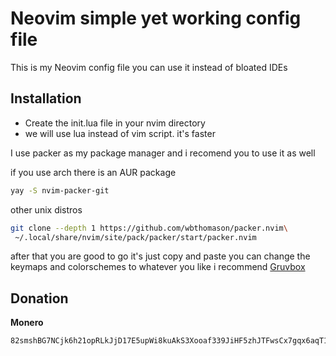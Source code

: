 
# Neovim simple yet working config file

This is my Neovim config file you can use it instead of bloated IDEs



## Installation

* Create the init.lua file in your nvim directory
* we will use lua instead of vim script. it's faster

I use packer as my package manager and i recomend you to use it as well

if you use arch there is an AUR package
```bash
yay -S nvim-packer-git
```
other unix distros
```bash
git clone --depth 1 https://github.com/wbthomason/packer.nvim\
 ~/.local/share/nvim/site/pack/packer/start/packer.nvim
```
after that you are good to go it's just copy and paste
you can change the keymaps and colorschemes to whatever you like i recommend [Gruvbox](https://github.com/ellisonleao/gruvbox.nvim) 
    
## Donation
**Monero**
```bash
82smshBG7NCjk6h21opRLkJjD17E5upWi8kuAkS3Xooaf339JiHF5zhJTFwsCx7gqx6aqT11KA1a6hQe3U8RN67APTExbbW
```
